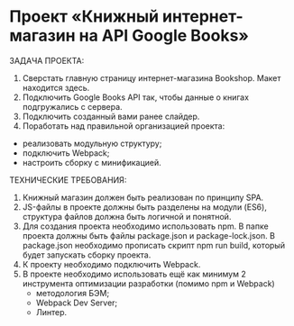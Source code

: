# Проект «Книжный интернет-магазин на API Google Books»

ЗАДАЧА ПРОЕКТА:

1. Сверстать главную страницу интернет-магазина Bookshop. Макет находится здесь.
2. Подключить Google Books API так, чтобы данные о книгах подгружались с сервера.
3. Подключить созданный вами ранее слайдер.
4. Поработать над правильной организацией проекта:
 - реализовать модульную структуру;
 - подключить Webpack;
 - настроить сборку с минификацией.

ТЕХНИЧЕСКИЕ ТРЕБОВАНИЯ:

1. Книжный магазин должен быть реализован по принципу SPA. 
2. JS-файлы в проекте должны быть разделены на модули (ES6), структура файлов должна быть логичной и понятной.
3. Для создания проекта необходимо использовать npm. В папке проекта должны быть файлы package.json и package-lock.json.
   В package.json необходимо прописать скрипт npm run build, который будет запускать сборку проекта.
4. К проекту необходимо подключить Webpack.
5. В проекте необходимо использовать ещё как минимум 2 инструмента оптимизации разработки (помимо npm и Webpack)
   - методология БЭМ;
   - Webpack Dev Server;
   - Линтер.
